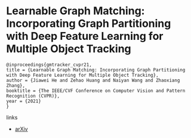 # Learnable Graph Matching: Incorporating Graph Partitioning with Deep Feature Learning for Multiple Object Tracking

```
@inproceedings{gmtracker_cvpr21,
title = {Learnable Graph Matching: Incorporating Graph Partitioning with Deep Feature Learning for Multiple Object Tracking},
author = {Jiawei He and Zehao Huang and Naiyan Wang and Zhaoxiang Zhang},
booktitle = {The IEEE/CVF Conference on Computer Vision and Pattern Recognition (CVPR)},
year = {2021}
}
```

links
- [arXiv](https://arxiv.org/abs/2103.16178)
